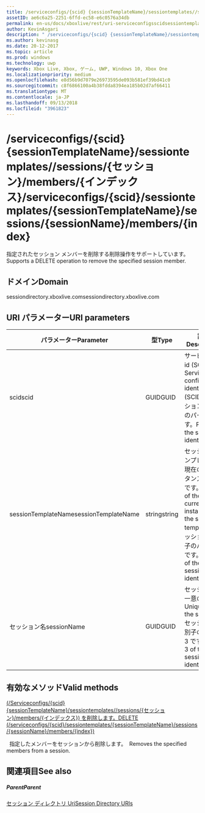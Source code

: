 ```yaml
---
title: /serviceconfigs/{scid} {sessionTemplateName}/sessiontemplates//sessions/{セッション}/members/{インデックス}
assetID: ae6c6a25-2251-6ffd-ec58-e6c0576a34db
permalink: en-us/docs/xboxlive/rest/uri-serviceconfigsscidsessiontemplatessessiontemplatenamesessionnamemembersindex.html
author: KevinAsgari
description: " /serviceconfigs/{scid} {sessionTemplateName}/sessiontemplates//sessions/{セッション}/members/{インデックス}"
ms.author: kevinasg
ms.date: 20-12-2017
ms.topic: article
ms.prod: windows
ms.technology: uwp
keywords: Xbox Live, Xbox, ゲーム, UWP, Windows 10, Xbox One
ms.localizationpriority: medium
ms.openlocfilehash: e8d56b9d7079e26973595de093b581ef39bd41c0
ms.sourcegitcommit: c8f6866100a4b38fdda8394ea185b02d7af66411
ms.translationtype: MT
ms.contentlocale: ja-JP
ms.lasthandoff: 09/13/2018
ms.locfileid: "3961823"
---
```

# <a name="serviceconfigsscidsessiontemplatessessiontemplatenamesessionssessionnamemembersindex"></a><span data-ttu-id="5ad27-104">/serviceconfigs/{scid} {sessionTemplateName}/sessiontemplates//sessions/{セッション}/members/{インデックス}</span><span class="sxs-lookup"><span data-stu-id="5ad27-104">/serviceconfigs/{scid}/sessiontemplates/{sessionTemplateName}/sessions/{sessionName}/members/{index}</span></span>
<span data-ttu-id="5ad27-105">指定されたセッション メンバーを削除する削除操作をサポートしています。</span><span class="sxs-lookup"><span data-stu-id="5ad27-105">Supports a DELETE operation to remove the specified session member.</span></span>
<a id="ID4EO"></a>


## <a name="domain"></a><span data-ttu-id="5ad27-106">ドメイン</span><span class="sxs-lookup"><span data-stu-id="5ad27-106">Domain</span></span>
<span data-ttu-id="5ad27-107">sessiondirectory.xboxlive.com</span><span class="sxs-lookup"><span data-stu-id="5ad27-107">sessiondirectory.xboxlive.com</span></span>  
<a id="ID4ET"></a>


## <a name="uri-parameters"></a><span data-ttu-id="5ad27-108">URI パラメーター</span><span class="sxs-lookup"><span data-stu-id="5ad27-108">URI parameters</span></span>

| <span data-ttu-id="5ad27-109">パラメーター</span><span class="sxs-lookup"><span data-stu-id="5ad27-109">Parameter</span></span>| <span data-ttu-id="5ad27-110">型</span><span class="sxs-lookup"><span data-stu-id="5ad27-110">Type</span></span>| <span data-ttu-id="5ad27-111">説明</span><span class="sxs-lookup"><span data-stu-id="5ad27-111">Description</span></span>|
| --- | --- | --- |
| <span data-ttu-id="5ad27-112">scid</span><span class="sxs-lookup"><span data-stu-id="5ad27-112">scid</span></span>| <span data-ttu-id="5ad27-113">GUID</span><span class="sxs-lookup"><span data-stu-id="5ad27-113">GUID</span></span>| <span data-ttu-id="5ad27-114">サービス構成 id (SCID)。</span><span class="sxs-lookup"><span data-stu-id="5ad27-114">Service configuration identifier (SCID).</span></span> <span data-ttu-id="5ad27-115">セッション識別子のパート 1 です。</span><span class="sxs-lookup"><span data-stu-id="5ad27-115">Part 1 of the session identifier.</span></span>|
| <span data-ttu-id="5ad27-116">sessionTemplateName</span><span class="sxs-lookup"><span data-stu-id="5ad27-116">sessionTemplateName</span></span>| <span data-ttu-id="5ad27-117">string</span><span class="sxs-lookup"><span data-stu-id="5ad27-117">string</span></span>| <span data-ttu-id="5ad27-118">セッション テンプレートの現在のインスタンスの名前です。</span><span class="sxs-lookup"><span data-stu-id="5ad27-118">Name of the current instance of the session template.</span></span> <span data-ttu-id="5ad27-119">セッション識別子のパート 2 です。</span><span class="sxs-lookup"><span data-stu-id="5ad27-119">Part 2 of the session identifier.</span></span>|
| <span data-ttu-id="5ad27-120">セッション名</span><span class="sxs-lookup"><span data-stu-id="5ad27-120">sessionName</span></span>| <span data-ttu-id="5ad27-121">GUID</span><span class="sxs-lookup"><span data-stu-id="5ad27-121">GUID</span></span>| <span data-ttu-id="5ad27-122">セッションの一意の ID。</span><span class="sxs-lookup"><span data-stu-id="5ad27-122">Unique ID of the session.</span></span> <span data-ttu-id="5ad27-123">セッション識別子のパート 3 です。</span><span class="sxs-lookup"><span data-stu-id="5ad27-123">Part 3 of the session identifier.</span></span>|

<a id="ID4EDC"></a>


## <a name="valid-methods"></a><span data-ttu-id="5ad27-124">有効なメソッド</span><span class="sxs-lookup"><span data-stu-id="5ad27-124">Valid methods</span></span>

[<span data-ttu-id="5ad27-125">(/Serviceconfigs/{scid} {sessionTemplateName}/sessiontemplates//sessions/{セッション}/members/{インデックス}) を削除します。</span><span class="sxs-lookup"><span data-stu-id="5ad27-125">DELETE (/serviceconfigs/{scid}/sessiontemplates/{sessionTemplateName}/sessions/{sessionName}/members/{index})</span></span>](uri-serviceconfigsscidsessiontemplatessessiontemplatenamesessionnamemembersindexdelete.md)

<span data-ttu-id="5ad27-126">&nbsp;&nbsp;指定したメンバーをセッションから削除します。</span><span class="sxs-lookup"><span data-stu-id="5ad27-126">&nbsp;&nbsp;Removes the specified members from a session.</span></span>

<a id="ID4ENC"></a>


## <a name="see-also"></a><span data-ttu-id="5ad27-127">関連項目</span><span class="sxs-lookup"><span data-stu-id="5ad27-127">See also</span></span>

<a id="ID4EPC"></a>


##### <a name="parent"></a><span data-ttu-id="5ad27-128">Parent</span><span class="sxs-lookup"><span data-stu-id="5ad27-128">Parent</span></span>

[<span data-ttu-id="5ad27-129">セッション ディレクトリ Uri</span><span class="sxs-lookup"><span data-stu-id="5ad27-129">Session Directory URIs</span></span>](atoc-reference-sessiondirectory.md)
